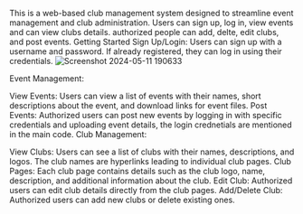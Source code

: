 This is a web-based club management system designed to streamline event management and club administration. Users can sign up, log in, view events and can view clubs details. authorized people can add, delte, edit clubs, and post events.
Getting Started
Sign Up/Login: Users can sign up with a username and password. If already registered, they can log in using their credentials.
![Screenshot 2024-05-11 190633](https://github.com/sahithi-kanjarla/club-mangement-system/assets/139060052/8dfe2bd4-db0a-44c5-be3d-9e0ed095b8c4)


Event Management:

View Events: Users can view a list of events with their names, short descriptions about the event, and download links for event files.
Post Events: Authorized users can post new events by logging in with specific credentials and uploading event details, the login crednetials are mentioned in the main code.
Club Management:

View Clubs: Users can see a list of clubs with their names, descriptions, and logos. The club names are hyperlinks leading to individual club pages.
Club Pages: Each club page contains details such as the club logo, name, description, and additional information about the club.
Edit Club: Authorized users can edit club details directly from the club pages.
Add/Delete Club: Authorized users can add new clubs or delete existing ones.
